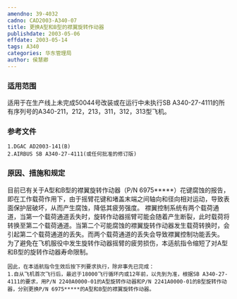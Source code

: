 ```yaml
---
amendno: 39-4032
cadno: CAD2003-A340-07
title: 更换A型和B型的襟翼旋转作动器
publishdate: 2003-05-06
effdate: 2003-05-14
tags: A340
categories: 华东管理局
author: 侯慧卿
---
```


### 适用范围 
适用于在生产线上未完成50044号改装或在运行中未执行SB A340-27-4111的所有序列号的A340-211，212，213，311，312，313型飞机。

### 参考文件
    1.DGAC AD2003-141(B) 
    2.AIRBUS SB A340-27-4111(或任何批准的修订版) 

### 原因、措施和规定 
目前已有关于A型和B型的襟翼旋转作动器（P/N 6975*****）花键腐蚀的报告，即在工作载荷作用下，由于摇臂花键和堵盖末端之间轴向和径向相对运动，导致表面保护层破坏，从而产生腐蚀，降低其疲劳强度。 
    襟翼控制系统有两个载荷通道，当第一个载荷通道丢失时，旋转作动器摇臂可能会随着产生断裂，此时载荷将转换至第二个载荷通道。当第二个可能腐蚀的襟翼旋转作动器发生载荷转换时，会引起第二个载荷通道的丢失。而两个载荷通道的丢失会导致襟翼控制功能丢失。 
    为了避免在飞机服役中发生旋转作动器摇臂的疲劳损伤，本适航指令缩短了对A型和B型的旋转作动器寿命限制。 
  
    因此，在本适航指令生效后按下列要求执行，除非事先已完成： 
    1.自从飞机首次飞行后，最迟于18000飞行循环内或12年前，以先到为准，根据SB A340-27-4111的要求，用P/N 2240A0000-01的A型旋转作动器和P/N 2241A0000-01的B型旋转作动器，分别更换P/N 6975*****的A型和B型的襟翼旋转作动器。
